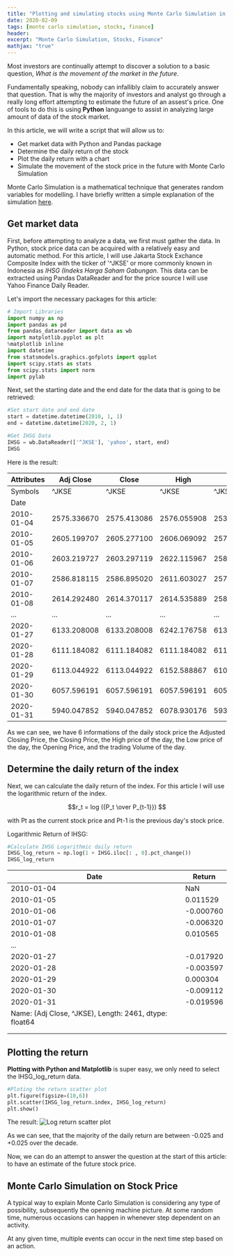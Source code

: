 ```yaml
---
title: "Plotting and simulating stocks using Monte Carlo Simulation in Python"
date: 2020-02-09
tags: [monte carlo simulation, stocks, finance]
header:
excerpt: "Monte Carlo Simulation, Stocks, Finance"
mathjax: "true"
---
```


Most investors are continually attempt to discover a solution to a basic question, _What is the movement of the market in the future_.

Fundamentally speaking, nobody can infallibly claim to accurately answer that question. That is why the majority of investors and analyst go through a really long effort attempting to estimate the future of an assest's price. One of tools to do this is using **Python** languange to assist in analyzing large amount of data of the stock market.

In this article, we will write a script that will allow us to:

 - Get market data with Python and Pandas package
 - Determine the daily return of the stock
 - Plot the daily return with a chart
 - Simulate the movement of the stock price in the future with Monte Carlo Simulation
 
Monte Carlo Simulation is a mathematical technique that generates random variables for modelling. I have briefly written a simple explanation of the simulation [here](https://creixotradeos.github.io/Random-walk-monte-carlo-python/).

## Get market data

First, before attempting to analyze a data, we first must gather the data. In Python, stock price data can be acquired with a relatively easy and automatic method.  For this article, I will use Jakarta Stock Exchance Composite Index with the ticker of '^JKSE' or more commonly known in Indonesia as _IHSG (Indeks Harga Saham Gabungan_. This data can be extracted using Pandas DataReader and for the price source I will use Yahoo Finance Daily Reader.

Let's import the necessary packages for this article:
```python
# Import Libraries
import numpy as np
import pandas as pd
from pandas_datareader import data as wb
import matplotlib.pyplot as plt
%matplotlib inline
import datetime
from statsmodels.graphics.gofplots import qqplot
import scipy.stats as stats
from scipy.stats import norm
import pylab
```

Next, set the starting date and the end date for the data that is going to be retrieved:
```python
#Set start date and end date
start = datetime.datetime(2010, 1, 1)
end = datetime.datetime(2020, 2, 1)
```
```python
#Get IHSG Data
IHSG = wb.DataReader(['^JKSE'], 'yahoo', start, end)
IHSG
```

Here is the result:

| Attributes | Adj Close   | Close       | High        | Low         | Open        | Volume     |
|------------|-------------|-------------|-------------|-------------|-------------|------------|
| Symbols    | ^JKSE       | ^JKSE       | ^JKSE       | ^JKSE       | ^JKSE       | ^JKSE      |
| Date       |             |             |             |             |             |            |
| 2010-01-04 | 2575.336670 | 2575.413086 | 2576.055908 | 2532.895996 | 2533.947998 | 18339300.0 |
| 2010-01-05 | 2605.199707 | 2605.277100 | 2606.069092 | 2575.616943 | 2575.616943 | 57043800.0 |
| 2010-01-06 | 2603.219727 | 2603.297119 | 2622.115967 | 2587.709961 | 2605.480957 | 51569100.0 |
| 2010-01-07 | 2586.818115 | 2586.895020 | 2611.603027 | 2570.272949 | 2603.500977 | 45510800.0 |
| 2010-01-08 | 2614.292480 | 2614.370117 | 2614.535889 | 2583.846924 | 2586.792969 | 73723500.0 |
| ...        | ...         | ...         | ...         | ...         | ...         | ...        |
| 2020-01-27 | 6133.208008 | 6133.208008 | 6242.176758 | 6130.928223 | 6240.817871 | 43723000.0 |
| 2020-01-28 | 6111.184082 | 6111.184082 | 6111.184082 | 6111.184082 | 6111.184082 | 0.0        |
| 2020-01-29 | 6113.044922 | 6113.044922 | 6152.588867 | 6102.795898 | 6123.095215 | 34605300.0 |
| 2020-01-30 | 6057.596191 | 6057.596191 | 6057.596191 | 6057.596191 | 6057.596191 | 0.0        |
| 2020-01-31 | 5940.047852 | 5940.047852 | 6078.930176 | 5937.021973 | 6076.458984 | 41508700.0 |

As we can see, we have 6 informations of the daily stock price the Adjusted Closing Price, the Closing Price, the High price of the day, the Low price of the day, the Opening Price, and the trading Volume of the day.

## Determine the daily return of the index

Next, we can calculate the daily return of the index. For this article I will use the logarithmic return of the index. 

$$r_t  =  log  ({P_t \over P_{t-1}}) $$

with Pt as the current stock price and Pt-1 is the previous day's stock price.

Logarithmic Return of IHSG:
```python
#Calculate IHSG Logarithmic daily return
IHSG_log_return = np.log(1 + IHSG.iloc[: , 0].pct_change())
IHSG_log_return
```
| Date                                                         	| Return    	|
|--------------------------------------------------------------	|-----------	|
| 2010-01-04                                                   	| NaN       	|
| 2010-01-05                                                   	| 0.011529  	|
| 2010-01-06                                                   	| -0.000760 	|
| 2010-01-07                                                   	| -0.006320 	|
| 2010-01-08                                                   	| 0.010565  	|
| ...                                                          	|           	|
| 2020-01-27                                                   	| -0.017920 	|
| 2020-01-28                                                   	| -0.003597 	|
| 2020-01-29                                                   	| 0.000304  	|
| 2020-01-30                                                   	| -0.009112 	|
| 2020-01-31                                                   	| -0.019596 	|
| Name: (Adj Close, ^JKSE), Length: 2461, dtype: float64</pre> 	|           	|
|                                                              	|           	|
|                                                              	|           	|

## Plotting the return

**Plotting with Python and Matplotlib** is super easy, we only need to select the IHSG_log_return data.
```python
#Ploting the return scatter plot
plt.figure(figsize=(10,6))
plt.scatter(IHSG_log_return.index, IHSG_log_return)
plt.show()
```
The result:
<img src="{{ site.url }}{{ site.baseurl }}/images/Plot and Monte Carlo/Log return scatter plot.png" 
alt="Log return scatter plot">

As we can see, that the majority of the daily return are between -0.025 and +0.025 over the decade.

Now, we can do an attempt to answer the question at the start of this article: to have an estimate of the future stock price.

## Monte Carlo Simulation on Stock Price
A typical way to explain Monte Carlo Simulation is considering any type of possibility, subsequently the opening machine picture. At some random time, numerous occasions can happen in whenever step dependent on an activity.

At any given time, multiple events can occur in the next time step based on an action.

<!--stackedit_data:
eyJoaXN0b3J5IjpbLTQ5ODIyMjQ5NSwtNTE5Mzg3NjIxLDEwNz
QzODk1ODQsODg1MjYyMTEzLDE4Mzc2MzUxMDRdfQ==
-->